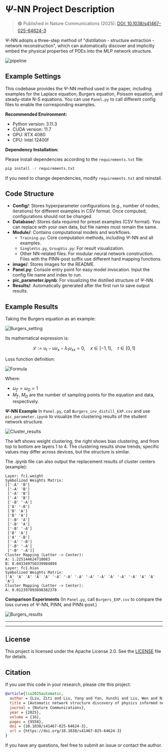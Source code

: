 # $\Psi$-NN Project Description

> 🟢 Published in Nature Communications (2025): [DOI: 10.1038/s41467-025-64624-3](https://doi.org/10.1038/s41467-025-64624-3)

$\Psi$-NN adopts a three-step method of "distillation - structure extraction - network reconstruction", which can automatically discover and implicitly embed the physical properties of PDEs into the MLP network structure.

![pipeline](image/README/pipeline.png "Pipeline")

## Example Settings

This codebase provides the $\Psi$-NN method used in the paper, including examples for the Laplace equation, Burgers equation, Poisson equation, and steady-state N-S equations. You can use `Panel.py` to call different config files to enable the corresponding examples.

**Recommended Environment:**

- Python version: 3.11.3
- CUDA version: 11.7
- GPU: RTX 4080
- CPU: Intel 12400f

**Dependency Installation:**

Please install dependencies according to the `requirements.txt` file:

```bash
pip install -r requirements.txt
```

If you need to change dependencies, modify `requirements.txt` and reinstall.

## Code Structure

- **Config/**: Stores hyperparameter configurations (e.g., number of nodes, iterations) for different examples in CSV format. Once computed, configurations should not be changed.
- **Database/**: Stores data required for preset examples (CSV format). You can replace with your own data, but file names must remain the same.
- **Module/**: Contains computational models and workflows.
  - `Training.py`: Core computation methods, including $\Psi$-NN and all examples.
  - `SingleVis.py`, `GroupVis.py`: For result visualization.
  - Other NN-related files: For modular neural network construction. Files with the PINN-post suffix use different hard mapping functions.
- **image/**: Stores images for the README.
- **Panel.py**: Console entry point for easy model invocation. Input the config file name and index to run.
- **pic_parameter.ipynb**: For visualizing the distilled structure of $\Psi$-NN.
- **Results/**: Automatically generated after the first run to save output results.

## Example Results

Taking the Burgers equation as an example:

![Burgers_setting](image/README/burgers_exact_sample.png "Burgers setting")

Its mathematical expression is:

$$
\mathcal{L}:= u_t - u u_x - \lambda_1 u_{xx} = 0, \quad x \in [-1, 1], \quad t \in [0, 1]
$$

Loss function definition:

![Formula](image/README/formula.png)

<!-- $$
\begin{aligned}
    & MSE = \omega_{f'} MSE_{f'} + \omega_{D} MSE_D \\
    & \omega_{f'} = \omega_D = 1 \\
    & MSE_{f'} = \frac{1}{M_{f'}} \sum_{i=1}^{M_{f'}} \left| \tilde{u}_t^i - \tilde{u}^i \tilde{u}_x^i - \lambda_1 \tilde{u}_{xx}^i \right|^2 \\
    & MSE_D = \frac{1}{M_D} \sum_{i=1}^{M_D} \left| \tilde{u}^i - \check{u}^i \right|^2
\end{aligned}
$$ -->

Where:

- $\omega_{f'} = \omega_D = 1$
- $M_{f'}$, $M_D$ are the number of sampling points for the equation and data, respectively.

**$\Psi$-NN Example**
In `Panel.py`, call `Burgers_inv_distill_EXP.csv` and use `pic_parameter.ipynb` to visualize the clustering results of the student network structure.

![Cluster_results](image/README/k=0_cluster.png "cluster results")

The left shows weight clustering, the right shows bias clustering, and from top to bottom are layers 1 to 4. The clustering results show trends; specific values may differ across devices, but the structure is similar.

The .ipynb file can also output the replacement results of cluster centers (example):

```
Layer: fc1.weight
Symbolized Weights Matrix:
[['-A' 'B']
 ['-A' 'B']
 ['-A' 'B']
 ['-A' 'B']
 ['-B' '-A']
 ['A' '-B']
 ['B' 'A']
 ['B' 'A']
 ['-B' 'A']
 ['-B' 'A']
 ['-B' '-A']
 ['B' 'A']
 ['A' '-B']
 ['-A' '-B']
 ['-B' '-A']
 ['-B' '-A']]
Cluster Mapping (Letter -> Center):
A: 1.225144624710083
B: 0.043349750339984894
Layer: fc1.bias
Symbolized Weights Matrix:
['A' 'A' 'A' 'A' 'A' '-A' '-A' '-A' '-A' '-A' 'A' '-A' '-A' 'A' 'A' 'A']
Cluster Mapping (Letter -> Center):
A: 0.012397093698382378
```

**Comparison Experiments**
(In `Panel.py`, call `Burgers_EXP.csv` to compare the loss curves of $\Psi$-NN, PINN, and PINN-post.)

![Burgers_results](image/README/Burgers_inv_comp_loss_comparison.png "Burgers_results")

---

---

## License

This project is licensed under the Apache License 2.0. See the [LICENSE](./LICENSE) file for details.

## Citation

If you use this code in your research, please cite this project:

```bibtex
@article{liu2025automatic,
  author = {Liu, Ziti and Liu, Yang and Yan, Xunshi and Liu, Wen and Nie, Han and Guo, Shuaiqi and Zhang, Chen-an},
  title = {Automatic network structure discovery of physics informed neural networks via knowledge distillation},
  journal = {Nature Communications},
  year = {2025},
  volume = {16},
  pages = {9558},
  doi = {10.1038/s41467-025-64624-3},
  url = {https://doi.org/10.1038/s41467-025-64624-3}
}
```

If you have any questions, feel free to submit an issue or contact the author.
